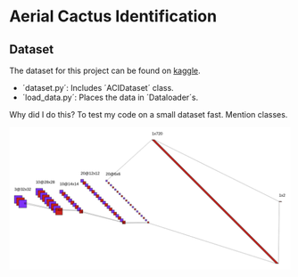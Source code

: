 # Aerial Cactus Identification

## Dataset

The dataset for this project can be found on [kaggle](https://www.kaggle.com/c/aerial-cactus-identification/data). 

* ´dataset.py´: Includes ´ACIDataset´ class.
* ´load_data.py´: Places the data in ´Dataloader´s.

Why did I do this? To test my code on a small dataset fast. Mention classes. 

![xcvdzfsdf](./nn.png)
